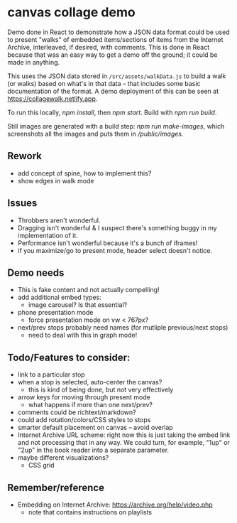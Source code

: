 # canvas collage demo

Demo done in React to demonstrate how a JSON data format could be used to present "walks" of embedded items/sections of items from the Internet Archive, interleaved, if desired, with comments. This is done in React because that was an easy way to get a demo off the ground; it could be made in anything.

This uses the JSON data stored in `/src/assets/walkData.js` to build a walk (or walks) based on what's in that data – that includes some basic documentation of the format. A demo deployment of this can be seen at https://collagewalk.netlify.app.

To run this locally, _npm install_, then _npm start_. Build with _npm run build_.

Still images are generated with a build step: _npm run make-images_, which screenshots all the images and puts them in _/public/images_.

## Rework

- add concept of spine, how to implement this?
- show edges in walk mode

## Issues

 - Throbbers aren't wonderful.
 - Dragging isn't wonderful & I suspect there's something buggy in my implementation of it.
 - Performance isn't wonderful because it's a bunch of iframes! 
 - if you maximize/go to present mode, header select doesn't notice.

## Demo needs

 - This is fake content and not actually compelling! 
 - add additional embed types:
   - image carousel? Is that essential?
 - phone presentation mode
   - force presentation mode on vw < 767px?
 - next/prev stops probably need names (for mutliple previous/next stops) 
   - need to deal with this in graph mode!

## Todo/Features to consider:

 - link to a particular stop
 - when a stop is selected, auto-center the canvas?
   - this is kind of being done, but not very effectively
 - arrow keys for moving through present mode
   - what happens if more than one next/prev?
 - comments could be richtext/markdown?
 - could add rotation/colors/CSS styles to stops
 - smarter default placement on canvas – avoid overlap
 - Internet Archive URL scheme: right now this is just taking the embed link and not processing that in any way. We could turn, for example, "1up" or "2up" in the book reader into a separate parameter.
 - maybe different visualizations?
   - CSS grid

## Remember/reference

 - Embedding on Internet Archive: https://archive.org/help/video.php
   - note that contains instructions on playlists 